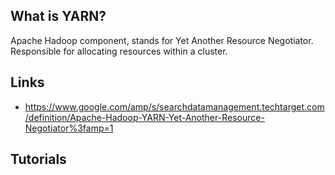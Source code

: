 ## What is YARN?
Apache Hadoop component, stands for Yet Another Resource Negotiator. Responsible for allocating resources within a cluster.

## Links
- https://www.google.com/amp/s/searchdatamanagement.techtarget.com/definition/Apache-Hadoop-YARN-Yet-Another-Resource-Negotiator%3famp=1

## Tutorials

<!-- Embedded links -->
[1]: https://github.com/nchristie/tech_notes/blob/master/x/xxx.md

